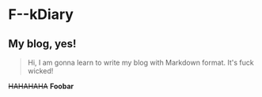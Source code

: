 # F--kDiary
## My blog, yes!

> Hi, I am gonna learn to write my blog with Markdown format. It's fuck wicked!

<s>HAHAHAHA</s> **Foobar**